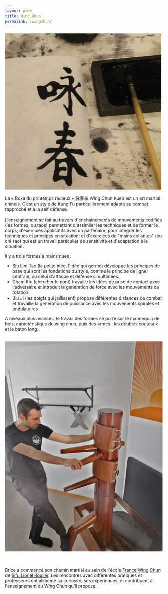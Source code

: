 ```yaml
---
layout: page
title: Wing Chun
permalink: /wingchun/
---
```


![Wing Chun](/images/Wingchun_calli.jpg)

La « Boxe du printemps radieux »  詠春拳 Wing Chun Kuen est un art martial chinois. C’est un style de Kung Fu particulièrement adapté au combat rapproché et à la self défense.
<br/><br/>
L'enseignement se fait au travers d'enchaînements de mouvements codifiés (les formes, ou taos) permettant d'assimiler les techniques et de former le corps; d'exercices applicatifs avec un partenaire, pour intégrer les techniques et principes en situation; et d'exercices de "mains collantes" (ou chi sao) qui est un travail particulier de sensitivité et d'adaptation à la situation.

Il y a trois formes à mains nues :
- Siu Lim Tao (la petite idée, l'idée qui germe) développe les principes de base qui sont les fondations du style, comme le principe de ligne centrale, ou celui d'attaque et défense simultanées.
- Cham Kiu (chercher le pont) travaille les idées de prise de contact avec l'adversaire et introduit la génération de force avec les mouvements de rotation
- Biu Ji (les doigts qui jaillissent) propose différentes distances de combat et travaille la génération de puissance avec les mouvements spiralés et ondulatoires

A niveaux plus avancés, le travail des formes se porte sur le mannequin de bois, caractéristique du wing chun, puis des armes : les doubles couteaux et le baton long.
<br/><br/>

![wc dummy](/images/wc_dummy.jpg)

<br/><br/>
Brice a commencé son chemin martial au sein de l'école [France Wing Chun](https://francewingchun.fr/) de [Sifu Lionel Roulier](https://francewingchun.fr/philosophie/lionel-roulier/). Les rencontres avec différentes pratiques et professeurs ont alimenté sa curiosité, ses expériences, et contribuent à l'enseignement du Wing Chun qu'il propose.

